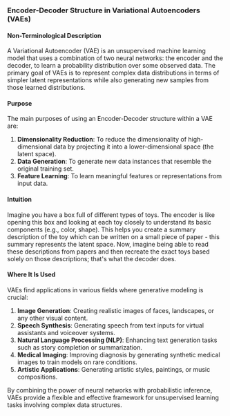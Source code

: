 ### Encoder-Decoder Structure in Variational Autoencoders (VAEs)

#### Non-Terminological Description
A Variational Autoencoder (VAE) is an unsupervised machine learning model that uses a combination of two neural networks: the encoder and the decoder, to learn a probability distribution over some observed data. The primary goal of VAEs is to represent complex data distributions in terms of simpler latent representations while also generating new samples from those learned distributions.

#### Purpose
The main purposes of using an Encoder-Decoder structure within a VAE are:
1. **Dimensionality Reduction**: To reduce the dimensionality of high-dimensional data by projecting it into a lower-dimensional space (the latent space).
2. **Data Generation**: To generate new data instances that resemble the original training set.
3. **Feature Learning**: To learn meaningful features or representations from input data.

#### Intuition
Imagine you have a box full of different types of toys. The encoder is like opening this box and looking at each toy closely to understand its basic components (e.g., color, shape). This helps you create a summary description of the toy which can be written on a small piece of paper - this summary represents the latent space. Now, imagine being able to read these descriptions from papers and then recreate the exact toys based solely on those descriptions; that's what the decoder does.

#### Where It Is Used
VAEs find applications in various fields where generative modeling is crucial:
1. **Image Generation**: Creating realistic images of faces, landscapes, or any other visual content.
2. **Speech Synthesis**: Generating speech from text inputs for virtual assistants and voiceover systems.
3. **Natural Language Processing (NLP)**: Enhancing text generation tasks such as story completion or summarization.
4. **Medical Imaging**: Improving diagnosis by generating synthetic medical images to train models on rare conditions.
5. **Artistic Applications**: Generating artistic styles, paintings, or music compositions.

By combining the power of neural networks with probabilistic inference, VAEs provide a flexible and effective framework for unsupervised learning tasks involving complex data structures.